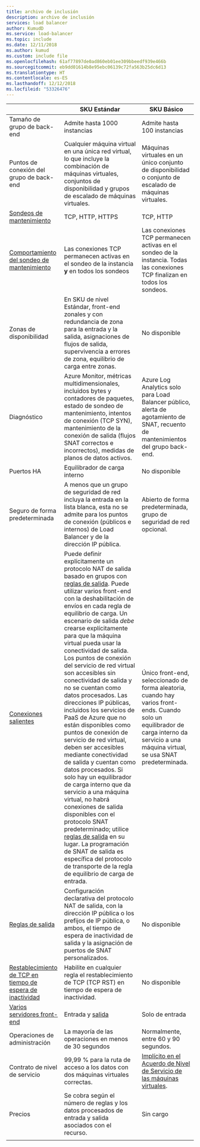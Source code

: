 ```yaml
---
title: archivo de inclusión
description: archivo de inclusión
services: load balancer
author: KumudD
ms.service: load-balancer
ms.topic: include
ms.date: 12/11/2018
ms.author: kumud
ms.custom: include file
ms.openlocfilehash: 61af77897de0ad860eb01ee309bbeedf939e466b
ms.sourcegitcommit: eb9dd01614b8e95ebc06139c72fa563b25dc6d13
ms.translationtype: HT
ms.contentlocale: es-ES
ms.lasthandoff: 12/12/2018
ms.locfileid: "53326476"
---
```

| | SKU Estándar | SKU Básico |
| --- | --- | --- |
| Tamaño de grupo de back-end | Admite hasta 1000 instancias | Admite hasta 100 instancias |
| Puntos de conexión del grupo de back-end | Cualquier máquina virtual en una única red virtual, lo que incluye la combinación de máquinas virtuales, conjuntos de disponibilidad y grupos de escalado de máquinas virtuales. | Máquinas virtuales en un único conjunto de disponibilidad o conjunto de escalado de máquinas virtuales. |
| [Sondeos de mantenimiento](../articles/load-balancer/load-balancer-custom-probe-overview.md#types) | TCP, HTTP, HTTPS | TCP, HTTP |
| [Comportamiento del sondeo de mantenimiento](../articles/load-balancer/load-balancer-custom-probe-overview.md#probedown) | Las conexiones TCP permanecen activas en el sondeo de la instancia __y__ en todos los sondeos | Las conexiones TCP permanecen activas en el sondeo de la instancia. Todas las conexiones TCP finalizan en todos los sondeos. |
| Zonas de disponibilidad | En SKU de nivel Estándar, front-end zonales y con redundancia de zona para la entrada y la salida, asignaciones de flujos de salida, supervivencia a errores de zona, equilibrio de carga entre zonas. | No disponible |
| Diagnóstico | Azure Monitor, métricas multidimensionales, incluidos bytes y contadores de paquetes, estado de sondeo de mantenimiento, intentos de conexión (TCP SYN), mantenimiento de la conexión de salida (flujos SNAT correctos e incorrectos), medidas de planos de datos activos. | Azure Log Analytics solo para Load Balancer público, alerta de agotamiento de SNAT, recuento de mantenimientos del grupo back-end. |
| Puertos HA | Equilibrador de carga interno | No disponible |
| Seguro de forma predeterminada | A menos que un grupo de seguridad de red incluya la entrada en la lista blanca, esta no se admite para los puntos de conexión (públicos e internos) de Load Balancer y de la dirección IP pública. | Abierto de forma predeterminada, grupo de seguridad de red opcional. |
| [Conexiones salientes](../articles/load-balancer/load-balancer-outbound-connections.md) | Puede definir explícitamente un protocolo NAT de salida basado en grupos con [reglas de salida](../articles/load-balancer/load-balancer-outbound-rules-overview.md). Puede utilizar varios front-end con la deshabilitación de envíos en cada regla de equilibrio de carga. Un escenario de salida _debe_ crearse explícitamente para que la máquina virtual pueda usar la conectividad de salida.  Los puntos de conexión del servicio de red virtual son accesibles sin conectividad de salida y no se cuentan como datos procesados.  Las direcciones IP públicas, incluidos los servicios de PaaS de Azure que no están disponibles como puntos de conexión de servicio de red virtual, deben ser accesibles mediante conectividad de salida y cuentan como datos procesados. Si solo hay un equilibrador de carga interno que da servicio a una máquina virtual, no habrá conexiones de salida disponibles con el protocolo SNAT predeterminado; utilice [reglas de salida](../articles/load-balancer/load-balancer-outbound-rules-overview.md) en su lugar. La programación de SNAT de salida es específica del protocolo de transporte de la regla de equilibrio de carga de entrada. | Único front-end, seleccionado de forma aleatoria, cuando hay varios front-ends.  Cuando solo un equilibrador de carga interno da servicio a una máquina virtual, se usa SNAT predeterminada. |
| [Reglas de salida](../articles/load-balancer/load-balancer-outbound-rules-overview.md) | Configuración declarativa del protocolo NAT de salida, con la dirección IP pública o los prefijos de IP pública, o ambos, el tiempo de espera de inactividad de salida y la asignación de puertos de SNAT personalizados. | No disponible |
|  [Restablecimiento de TCP en tiempo de espera de inactividad](../articles/load-balancer/load-balancer-tcp-reset.md) | Habilite en cualquier regla el restablecimiento de TCP (TCP RST) en tiempo de espera de inactividad. | No disponible |
| [Varios servidores front-end](../articles/load-balancer/load-balancer-multivip-overview.md) | Entrada y [salida](../articles/load-balancer/load-balancer-outbound-connections.md) | Solo de entrada |
| Operaciones de administración | La mayoría de las operaciones en menos de 30 segundos | Normalmente, entre 60 y 90 segundos. |
| Contrato de nivel de servicio | 99,99 % para la ruta de acceso a los datos con dos máquinas virtuales correctas. | [Implícito en el Acuerdo de Nivel de Servicio de las máquinas virtuales](https://azure.microsoft.com/support/legal/sla/virtual-machines/v1_0/). | 
| Precios | Se cobra según el número de reglas y los datos procesados de entrada y salida asociados con el recurso.  | Sin cargo |
|  |  |  |
